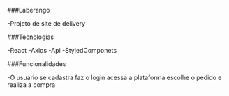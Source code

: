 ###Laberango        

-Projeto de site de delivery

###Tecnologias

-React
-Axios
-Api
-StyledComponets

###Funcionalidades

-O usuário se cadastra faz o login acessa a plataforma escolhe o pedido e realiza a compra

